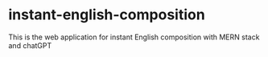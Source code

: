 # instant-english-composition
This is the web application for instant English composition with MERN stack and chatGPT
